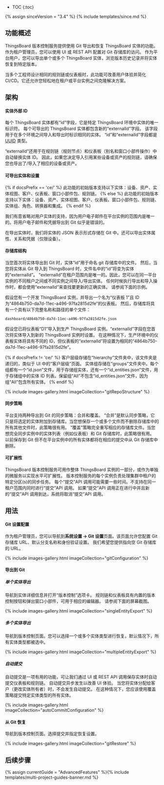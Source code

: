 * TOC
{:toc}

{% assign sinceVersion = "3.4" %}
{% include templates/since.md %}

## 功能概述

ThingsBoard 版本控制服务提供使用 Git 导出和恢复 ThingsBoard 实体的功能。
作为租户管理员，您可以使用 UI 或 REST API 配置对 Git 存储库的访问。
作为平台用户，您可以导出单个或多个 ThingsBoard 实体，浏览版本历史记录并将实体恢复到特定版本。

当多个工程师设计相同的规则链或仪表板时，此功能可改善用户体验并简化 CI/CD。它还允许您轻松地在租户或平台实例之间克隆解决方案。

## 架构

#### 实体外部 ID

每个 ThingsBoard 实体都有“id”字段，它是特定 ThingsBoard 环境中实体的唯一标识符。
每个可导出的 ThingsBoard 实体都包含新的“externalId”字段。
该字段用于在多个环境之间导入和导出时标识相同的实体。
“id”和“externalId”字段都是 [UUID](https://en.wikipedia.org/wiki/Universally_unique_identifier) 类型。

“externalId”还用于在规则链（规则节点）和仪表板（别名和窗口小部件操作）中自动替换实体 ID。
因此，如果您决定导入引用某些设备或资产的规则链，请确保您也导出了/导入了相应的设备或资产。

#### 可导出实体和设置

{% if docsPrefix == 'ce/' %}
此功能的初始版本支持以下实体：设备、资产、实体视图、客户、仪表板、窗口小部件包、规则链。
{% else %}
此功能的初始版本支持以下实体：设备、资产、实体视图、客户、仪表板、窗口小部件包、规则链、实体组、角色、转换器和集成。
{% endif %}

我们有意省略对用户实体的支持，因为用户电子邮件在平台实例的范围内是唯一的。将用户电子邮件和凭据导出到 Git 似乎是错误的。

在导出实体时，我们将实体的 JSON 表示形式存储在 Git 中。还可以导出实体属性、关系和凭据（仅限设备）。

#### 存储库结构

当您首次将实体导出到 Git 时，实体“id”用于命名 git 存储库中的文件。
然后，当您将实体从 Git 导入到 ThingsBoard 时，文件名中的“id”将变为实体的“externalId”。
“externalId”在租户范围内是唯一的。因此，您可以在同一平台实例的不同租户之间或不同实例之间导入/导出实体。
任何时候执行导出和导入操作时，都会使用“externalId”来查找要更新的正确实体。
请参阅下面的示例。

假设您有一个开发 ThingsBoard 实例，并导出一个名为“仪表板 1”且 ID 为“4864b750-da7d-11ec-a496-97fa2815d2fe”的仪表板。
然后，存储库将具有一个具有以下完整名称和路径的单个文件：

```bash
dashboard/4864b750-da7d-11ec-a496-97fa2815d2fe.json
```

假设您已将仪表板“D1”导入到生产 ThingsBoard 实例。“externalId”字段在您首次将实体导入到新的 ThingsBoard 实例时设置。
在这种情况下，生产环境中的仪表板实体将具有不同的 ID，但仪表板的“externalId”将设置为相同的“4864b750-da7d-11ec-a496-97fa2815d2fe”。

{% if docsPrefix != 'ce/' %}
客户层级存储在“hierarchy”文件夹中，该文件夹是递归的，类似于 UI 中的“客户层级”页面。
实体组存储在“groups”文件夹中。每个组都有一个“id.json”文件，用于存储组实体，还有一个“id_entities.json”文件，用于存储组中的实体 ID 列表。保留组“All”不包含“id_entities.json”文件，因为组“All”包含所有实体。
{% endif %}

{% include images-gallery.html imageCollection="gitRepoStructure" %}


#### 同步策略

平台支持两种导出到 Git 的同步策略：合并和覆盖。
“合并”是默认同步策略，它只是将选定的实体附加到存储库。当您想保存一个或多个文件而不删除存储库中的所有其他文件时，此策略很有用。
“覆盖”策略完全重写相应的存储库文件。当您想完全同步实例中的实体列表（例如仪表板）和 Git 存储库时，此策略很有用。
以前保存到 Git 但不在平台实例中的所有实体都将在相应的提交中从 Git 存储库中删除。


#### 可扩展性

ThingsBoard 版本控制服务可用作整体 ThingsBoard 实例的一部分，或作为单独的微服务以实现水平可扩展性。
版本控制服务的每个实例负责处理集群中租户的特定分区(s)的同步任务。
每个“提交”API 调用可能需要一些时间。不支持在同一租户范围内同时进行“提交”API 调用。
如果“提交”API 调用正在进行中并且新的“提交”API 调用到达，系统将取消“提交”API 调用。

## 用法

#### Git 设置配置

作为租户管理员，您可以导航到**系统设置 -> Git 设置**页面。该页面允许您配置 Git 存储库 URL、默认分支名称和身份验证设置。
我们希望您提供指向空 Git 存储库的 URL。

{% include images-gallery.html imageCollection="gitConfiguration" %}

#### 导出到 Git

##### 单个实体导出

导航到实体详细信息并打开“版本控制”选项卡。
规则链和仪表板具有内置的版本控制按钮和弹出窗口小部件，可用于相应的编辑器。
请参阅下面的屏幕截图。

{% include images-gallery.html imageCollection="singleEntityExport" %}

##### 多个实体导出

导航到版本控制页面。您可以选择一个或多个实体类型进行恢复。默认情况下，所有实体类型都被选中。

{% include images-gallery.html imageCollection="multipleEntityExport" %}

##### 自动提交

自动提交是一项有用的功能，可让我们通过 UI 或 REST API 调用保存实体时自动提交仪表板和规则链。
自动提交异步发生以改善 UI 体验。
当您将实体分配给客户（更改实体所有者）时，不会发生自动提交。
在这种情况下，您应该使用覆盖策略提交特定实体类型的所有实体。

{% include images-gallery.html imageCollection="autoCommitConfiguration" %}

#### 从 Git 恢复

导航到版本控制页面。选择提交并指定恢复设置。

{% include images-gallery.html imageCollection="gitRestore" %}

## 后续步骤

{% assign currentGuide = "AdvancedFeatures" %}{% include templates/multi-project-guides-banner.md %}